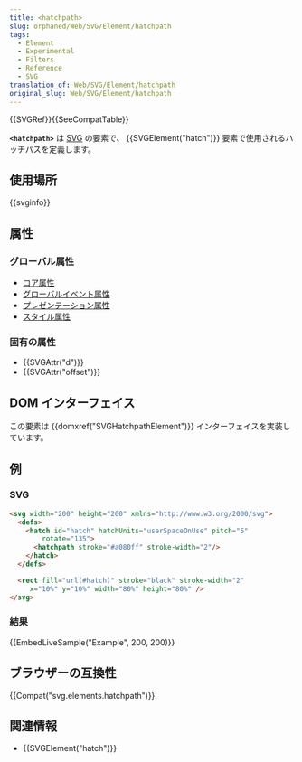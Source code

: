 ```yaml
---
title: <hatchpath>
slug: orphaned/Web/SVG/Element/hatchpath
tags:
  - Element
  - Experimental
  - Filters
  - Reference
  - SVG
translation_of: Web/SVG/Element/hatchpath
original_slug: Web/SVG/Element/hatchpath
---
```

{{SVGRef}}{{SeeCompatTable}}

**`<hatchpath>`** は [SVG](/ja/docs/Web/SVG) の要素で、 {{SVGElement("hatch")}} 要素で使用されるハッチパスを定義します。

## 使用場所

{{svginfo}}

## 属性

### グローバル属性

- [コア属性](/ja/docs/Web/SVG/Attribute#Core_attributes)
- [グローバルイベント属性](/ja/docs/Web/SVG/Attribute#Global_event_attributes)
- [プレゼンテーション属性](/ja/docs/Web/SVG/Attribute#Presentation_attributes)
- [スタイル属性](/ja/docs/Web/SVG/Attribute#Style_attributes)

### 固有の属性

- {{SVGAttr("d")}}
- {{SVGAttr("offset")}}

## DOM インターフェイス

この要素は {{domxref("SVGHatchpathElement")}} インターフェイスを実装しています。

## 例

### SVG

```html
<svg width="200" height="200" xmlns="http://www.w3.org/2000/svg">
  <defs>
    <hatch id="hatch" hatchUnits="userSpaceOnUse" pitch="5"
        rotate="135">
      <hatchpath stroke="#a080ff" stroke-width="2"/>
    </hatch>
  </defs>

  <rect fill="url(#hatch)" stroke="black" stroke-width="2"
     x="10%" y="10%" width="80%" height="80%" />
</svg>
```

### 結果

{{EmbedLiveSample("Example", 200, 200)}}

## ブラウザーの互換性

{{Compat("svg.elements.hatchpath")}}

## 関連情報

- {{SVGElement("hatch")}}
